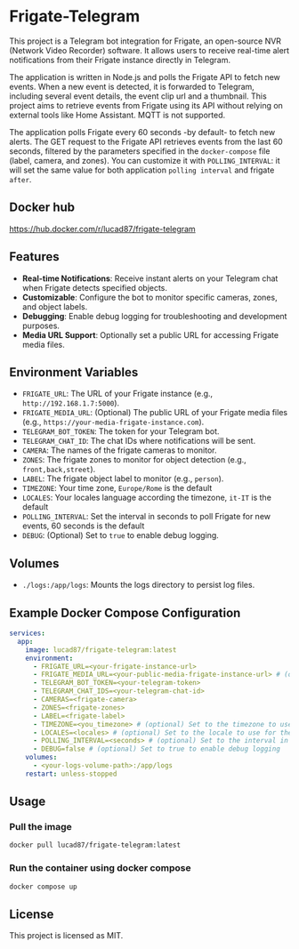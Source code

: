 # Frigate-Telegram

This project is a Telegram bot integration for Frigate, an open-source NVR (Network Video Recorder) software. It allows users to receive real-time alert notifications from their Frigate instance directly in Telegram.

The application is written in Node.js and polls the Frigate API to fetch new events. When a new event is detected, it is forwarded to Telegram, including several event details, the event clip url and a thumbnail.
This project aims to retrieve events from Frigate using its API without relying on external tools like Home Assistant. MQTT is not supported.

The application polls Frigate every 60 seconds -by default- to fetch new alerts. The GET request to the Frigate API retrieves events from the last 60 seconds, filtered by the parameters specified in the `docker-compose` file (label, camera, and zones). You can customize it with `POLLING_INTERVAL`: it will set the same value for both application `polling interval` and frigate `after`.

## Docker hub
https://hub.docker.com/r/lucad87/frigate-telegram

## Features
- **Real-time Notifications**: Receive instant alerts on your Telegram chat when Frigate detects specified objects.
- **Customizable**: Configure the bot to monitor specific cameras, zones, and object labels.
- **Debugging**: Enable debug logging for troubleshooting and development purposes.
- **Media URL Support**: Optionally set a public URL for accessing Frigate media files.

## Environment Variables
- `FRIGATE_URL`: The URL of your Frigate instance (e.g., `http://192.168.1.7:5000`).
- `FRIGATE_MEDIA_URL`: (Optional) The public URL of your Frigate media files (e.g., `https://your-media-frigate-instance.com`).
- `TELEGRAM_BOT_TOKEN`: The token for your Telegram bot.
- `TELEGRAM_CHAT_ID`: The chat IDs where notifications will be sent.
- `CAMERA`: The names of the frigate cameras to monitor.
- `ZONES`: The frigate zones to monitor for object detection (e.g., `front,back,street`).
- `LABEL`: The frigate object label to monitor (e.g., `person`).
- `TIMEZONE`: Your time zone, `Europe/Rome` is the default
- `LOCALES`: Your locales language according the timezone, `it-IT` is the default
- `POLLING_INTERVAL`: Set the interval in seconds to poll Frigate for new events, 60 seconds is the default
- `DEBUG`: (Optional) Set to `true` to enable debug logging.

## Volumes
- `./logs:/app/logs`: Mounts the logs directory to persist log files.

## Example Docker Compose Configuration
```yaml
services:
  app:
    image: lucad87/frigate-telegram:latest
    environment:
      - FRIGATE_URL=<your-frigate-instance-url>
      - FRIGATE_MEDIA_URL=<your-public-media-frigate-instance-url> # (optional) It fallbacks on FRIGATE_URL if not specified
      - TELEGRAM_BOT_TOKEN=<your-telegram-token>
      - TELEGRAM_CHAT_IDS=<your-telegram-chat-id>
      - CAMERAS=<frigate-camera>
      - ZONES=<frigate-zones>
      - LABEL=<frigate-label>
      - TIMEZONE=<you_timezone> # (optional) Set to the timezone to use for the date and time in the messages, Europe/Rome is the default
      - LOCALES=<locales> # (optional) Set to the locale to use for the date and time in the messages, it-IT is the default
      - POLLING_INTERVAL=<seconds> # (optional) Set to the interval in seconds to poll Frigate for new events, 60 seconds is the default
      - DEBUG=false # (optional) Set to true to enable debug logging
    volumes:
      - <your-logs-volume-path>:/app/logs
    restart: unless-stopped
```

## Usage

### Pull the image

```sh
docker pull lucad87/frigate-telegram:latest
```

### Run the container using docker compose

```sh
docker compose up
```

## License

This project is licensed as MIT.

